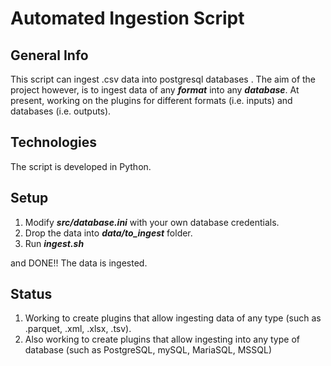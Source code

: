 # Automated Ingestion Script
## General Info
This script can ingest .csv data into postgresql databases .
The aim of the project however, is to ingest data of any 
**_format_** into any **_database_**. At present, working on 
the plugins for different formats (i.e. inputs) and 
databases (i.e. outputs).

## Technologies
The script is developed in Python.

## Setup
1. Modify **_src/database.ini_** with your own database credentials. 
2. Drop the data into _**data/to_ingest**_ folder.
3. Run **_ingest.sh_**

and DONE!! The data is ingested.

## Status
1. Working to create plugins that allow ingesting data
of any type (such as .parquet, .xml, .xlsx, .tsv).
2. Also working to create plugins that allow ingesting
into any type of database (such as PostgreSQL, mySQL, MariaSQL, 
MSSQL)